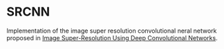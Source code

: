 # SRCNN
Implementation of the image super resolution convolutional neral network proposed in [Image Super-Resolution Using Deep Convolutional Networks](https://arxiv.org/abs/1501.00092 "Image Super-Resolution Using Deep Convolutional Networks").
